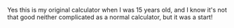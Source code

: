 Yes this is my original calculator when I was 15 years old, and I know it's not that good neither complicated as a normal calculator, but it was a start! 
